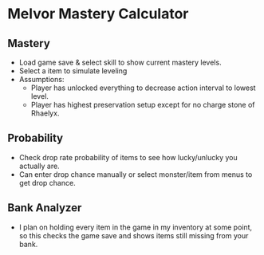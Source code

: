 # Melvor Mastery Calculator

## Mastery
- Load game save & select skill to show current mastery levels.
- Select a item to simulate leveling
- Assumptions:
  - Player has unlocked everything to decrease action interval to lowest level.
  - Player has highest preservation setup except for no charge stone of Rhaelyx.

## Probability
- Check drop rate probability of items to see how lucky/unlucky you actually are.
- Can enter drop chance manually or select monster/item from menus to get drop chance.

## Bank Analyzer
- I plan on holding every item in the game in my inventory at some point, so this checks the game save and shows items still missing from your bank.

